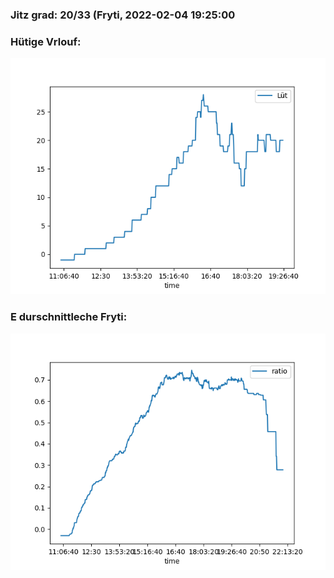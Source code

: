 ### Jitz grad: 20/33 (Fryti, 2022-02-04 19:25:00

### Hütige Vrlouf:
![Graph](Today.png)

### E durschnittleche Fryti:
![Graph](Fryti.png)